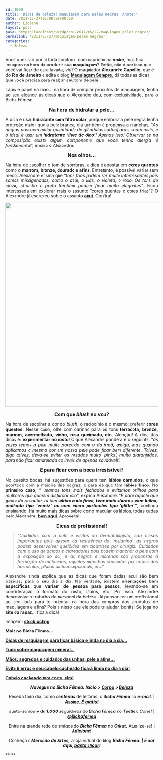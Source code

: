 ```yaml
---
id: 3000
title: 'Dicas de beleza: maquiagem para peles negras. Anote!'
date: 2011-05-27T00:00:00+00:00
author: Lidiane
layout: post
guid: http://localhost/wordpress/2011/05/27/maquiagem-peles-negras/
permalink: /2011/05/27/maquiagem-peles-negras/
categories:
  - Beleza
---
```

Você quer sair por aí toda bonitona, com capricho na _**make**_, mas fica insegura na hora de produzir sua **maquiagem**? Então, não é por isso que você vai ficar de cara lavada, _viu_? O maquiador **Alexandre Capellie**, que é do **Rio de Janeiro** e edita o blog **<a href="http://maquisempre.blogspot.com/" target="_blank">Maquiagem Sempre</a>**, dá todas as dicas que você precisa para realçar seu tom de pele.

<p style="text-align: justify;">
  Lápis e papel na mão… na hora de comprar produtos de maquiagem, tenha ao seu alcance as dicas que o Alexandre deu, com exclusividade, para o Bicha Fêmea:
</p>

<!--more-->

<p style="text-align: center;">
  <strong><span style="font-size: medium;">Na hora de hidratar a pele…</span></strong>
</p>

<p style="text-align: justify;">
  A dica é usar <strong>hidratante com filtro solar</strong>, porque embora a pele negra tenha proteção maior que a pele branca, ela também é propensa a manchas. “<em>As negras possuem maior quantidade de glândulas sudoríparas, suam mais, e o ideal é usar um <strong>hidratante &#8216;livre de óleo&#8217;</strong>! Apenas isso! Observar se na composição existe algum componente que você tenha alergia é fundamenta</em>l”, ensina o Alexandre.
</p>

<p style="text-align: center;">
  <strong><span style="font-size: medium;">Nos olhos…</span></strong>
</p>

<p style="text-align: justify;">
  Na hora de escolher o tom de sombras, a dica é apostar em <strong>cores quentes</strong> como o <strong>marrom, bronze, dourado e afins</strong>. Entretanto, é possível variar sem medo. Alexandre ensina que “<em>tons frios podem ser muito interessantes pois somos miscigenados, como o azul, o lilás, o violeta, o roxo. Os tons de cinza, chumbo e preto também podem ficar muito elegantes</em>”. Ficou interessada em explorar mais o assunto “cores quentes x cores frias”? O Alexandre já escreveu sobre o assunto <strong><a href="http://maquisempre.blogspot.com/2010/09/cores-quentes-e-frias-como-assim.html" target="_blank">aqui</a></strong>. Confira!
</p>

<p style="text-align: center;">
  <a href="http://www.trololodemulher.com.br/blog/wp-content/uploads/2011/05/dicas-maquiagem-pele-negra.jpg"><img class="alignnone size-full wp-image-6428" title="dicas maquiagem pele negra" src="http://www.trololodemulher.com.br/blog/wp-content/uploads/2011/05/dicas-maquiagem-pele-negra.jpg" alt="" width="600" height="674" /></a>
</p>

<p style="text-align: center;">
  <strong><span style="font-size: medium;">Com que <em>blush</em> eu vou?</span></strong>
</p>

<p style="text-align: justify;">
  Na hora de escolher a cor do <em>blush</em>, o raciocínio é o mesmo: preferir <strong>cores quentes</strong>. Nesse caso, olhe com carinho para os tons <strong>terracota, bronze, marrom, avermelhado, vinho, rosa queimado, etc</strong>. Atenção! A dica das dicas é: <strong>experimentar no rosto</strong>! O que Alexandre pondera é o seguinte: “<em>ás vezes temos a pele muito parecida com a da irmã, amiga, mas quando aplicamos a mesma cor em nossa pele pode ficar bem diferente. Talvez, digo talvez, deva-se evitar os rosados muito &#8216;pinks&#8217;, muito alaranjados, para não ficar amarelada ao invés de apenas saudável!</em>”.
</p>

<p style="text-align: center;">
  <strong><span style="font-size: medium;">E para ficar com a boca irresistível?</span></strong>
</p>

<p style="text-align: justify;">
  No quesito bocas, há sugestões para quem tem <strong>lábios carnudos</strong>, o que acontece com a maioria das negras, e para as que têm <strong>lábios finos</strong>. No <strong>primeiro caso</strong>, “ <em>usamos tons mais fechados e evitamos brilhos para mulheres que querem disfarçar isto</em>”, explica Alexandre. “<em>E para aquela que gosta de ressaltar ou tem <strong>lábios mais finos</strong>,<strong> tons mais claros e com brilho, molhado tipo &#8216;verniz&#8217; ou com micro partículas tipo &#8216;glitter'&#8221;</strong></em>, continua ensinando. Há muito mais dicas sobre como maquiar os lábios, todas dadas pelo Alexandre, <strong><a href="http://maquisempre.blogspot.com/2010/10/como-aumentar-seus-labios.html" target="_blank">bem aqui</a></strong>. Aproveita!
</p>

<p style="text-align: center;">
  <strong><span style="font-size: medium;">Dicas de profissional!</span></strong>
</p>

> <p style="text-align: justify;">
>   “<em>Cuidados com a pele e visitas ao dermatologista, são coisas importantes pois apesar da resistência da &#8216;melanina&#8217;, as negras podem desenvolver quelóides em cicatrizes por cirurgia. Cuidados com o uso de ácidos e clareadores pois podem manchar a pele com a exposição ao sol, e as negras e morenas são propensas a formação de melasmas, aquelas manchas causadas por causa dos hormônios, pílulas anticoncepcionais, etc</em>.”
> </p>

<p style="text-align: justify;">
  Alexandre ainda explica que as dicas que foram dadas aqui são bem básicas, para o seu dia a dia. Na verdade, existem <strong>orientações</strong> bem <strong>específicas</strong> que <strong>variam de pessoa para pessoa</strong>, levando-se em consideração o formato do rosto, lábios, etc. Por isso, Alexandre desenvolve o trabalho de <em>personal</em> da beleza. Já pensou ter um profissional ao seu lado para te orientar na hora das compras dos produtos de maquiagem e afins? Pois é nisso que ele pode te ajudar, bonita! Se joga no <strong><a href="http://alecapellie.site.com.br/" target="_blank">site do rapaz</a></strong>… fica a dica!
</p>

Imagem: **<a href="http://www.sxc.hu/" target="_blank">stock.xchng</a>**

**Mais no Bicha Fêmea…**

**[Dicas de maquiagem para ficar básica e linda no dia a dia…](http://www.trololodemulher.com.br/2011/03/02/dicas-maquiagem-dia-2/)**

**[Tudo sobre maquiagem mineral…](http://www.trololodemulher.com.br/2009/07/08/maquiagem-mineral/)**

**[Mãos: segredos e cuidados das unhas, pele e afins…](http://www.trololodemulher.com.br/2011/05/16/cuidados-unhas-maos/)**

**[Evite 6 erros e seu cabelo cacheado ficará lindo no dia a dia!](http://www.trololodemulher.com.br/2011/04/20/cabelo-cacheado-2/)**

**[Cabelo cacheado tem corte, sim!](http://www.trololodemulher.com.br/2010/02/23/cabelo-cacheado/)**

<p style="text-align: center;">
  <strong><em>Navegue no Bicha Fêmea: Início > <a href="http://www.trololodemulher.com.br/corpo/">Corpo</a> > <a href="http://www.trololodemulher.com.br/category/do-corpo/beleza/">Beleza</a> </em></strong>
</p>

<p style="text-align: center;">
  Receba todo dia, como <strong><em>centenas</em></strong> de leitoras, o <strong><em>Bicha Fêmea</em></strong> no <strong><em>e-mail</em></strong>. | <strong><em><a href="http://feedburner.google.com/fb/a/mailverify?uri=blogbichafemea&loc=pt_BR">Assine. É grátis!</a></em></strong>
</p>

<p style="text-align: center;">
  Junte-se aos <strong><em>+ de 1.000</em></strong> seguidores do <strong><em>Bicha Fêmea</em></strong> no <em><strong>Twitter. </strong>Corre!</em> | <strong><em><a href="http://twitter.com/bichafemea">@bichafemea</a></em></strong>
</p>

<p style="text-align: center;">
  Entre na grande rede de amigos do <strong><em>Bicha Fêmea</em></strong> no <strong><em>Orkut.</em></strong> Atualize-se! | <strong><em><a href="http://www.orkut.com.br/Main#Profile?uid=5161612886294499900">Adicione!</a></em></strong>
</p>

<p style="text-align: center;">
  Conheça o<strong><em> Mercado de Artes,</em></strong> a loja virtual do blog <strong><em>Bicha Fêmea. | É por aqui, </em></strong><a href="http://www.trololodemulher.com.br/loja/"><strong><em>basta clicar</em></strong></a><strong><em>!</em></strong>
</p>

** **